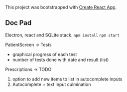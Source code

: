 This project was bootstrapped with [Create React App](https://github.com/facebook/create-react-app).

## Doc Pad
Electron, react and SQLite stack.
 `npm install`
 `npm start` 

PatientScreen -> Tests
- graphical progress of each test
- number of tests done with date and result (list)

Prescriptions -> TODO
1. option to add new items to list in autocomplete inputs
2. Autocomplete + text input culmination